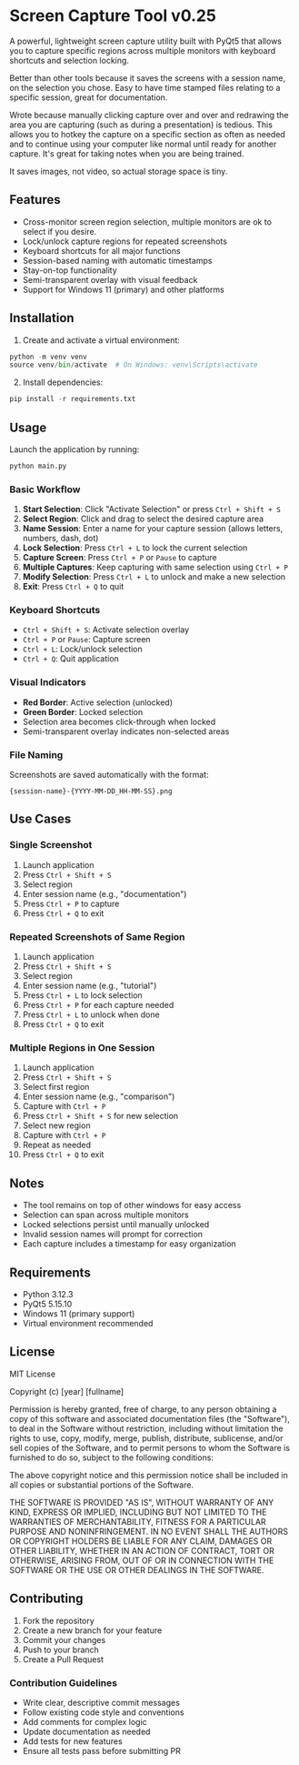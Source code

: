 # Screen Capture Tool v0.25

A powerful, lightweight screen capture utility built with PyQt5 that allows you to capture specific regions across multiple monitors with keyboard shortcuts and selection locking.

Better than other tools because it saves the screens with a session name, on the selection you chose.   Easy to have time stamped files relating to a specific session, great for documentation.

Wrote because manually clicking capture over and over and redrawing the area you are capturing (such as during a presentation) is tedious.   This allows you to hotkey the capture on a specific section as often as needed and to continue using your computer like normal until ready for another capture.   It's great for taking notes when you are being trained.

It saves images, not video, so actual storage space is tiny.

## Features

- Cross-monitor screen region selection, multiple monitors are ok to select if you desire.
- Lock/unlock capture regions for repeated screenshots
- Keyboard shortcuts for all major functions
- Session-based naming with automatic timestamps
- Stay-on-top functionality
- Semi-transparent overlay with visual feedback
- Support for Windows 11 (primary) and other platforms

## Installation

1. Create and activate a virtual environment:
```python
python -m venv venv
source venv/bin/activate  # On Windows: venv\Scripts\activate
```

2. Install dependencies:
```python
pip install -r requirements.txt
```

## Usage

Launch the application by running:
```python
python main.py
```

### Basic Workflow

1. **Start Selection**: Click "Activate Selection" or press `Ctrl + Shift + S`
2. **Select Region**: Click and drag to select the desired capture area
3. **Name Session**: Enter a name for your capture session (allows letters, numbers, dash, dot)
4. **Lock Selection**: Press `Ctrl + L` to lock the current selection
5. **Capture Screen**: Press `Ctrl + P` or `Pause` to capture
6. **Multiple Captures**: Keep capturing with same selection using `Ctrl + P`
7. **Modify Selection**: Press `Ctrl + L` to unlock and make a new selection
8. **Exit**: Press `Ctrl + Q` to quit

### Keyboard Shortcuts

- `Ctrl + Shift + S`: Activate selection overlay
- `Ctrl + P` or `Pause`: Capture screen
- `Ctrl + L`: Lock/unlock selection
- `Ctrl + Q`: Quit application

### Visual Indicators

- **Red Border**: Active selection (unlocked)
- **Green Border**: Locked selection
- Selection area becomes click-through when locked
- Semi-transparent overlay indicates non-selected areas

### File Naming

Screenshots are saved automatically with the format:
```
{session-name}-{YYYY-MM-DD_HH-MM-SS}.png
```

## Use Cases

### Single Screenshot
1. Launch application
2. Press `Ctrl + Shift + S`
3. Select region
4. Enter session name (e.g., "documentation")
5. Press `Ctrl + P` to capture
6. Press `Ctrl + Q` to exit

### Repeated Screenshots of Same Region
1. Launch application
2. Press `Ctrl + Shift + S`
3. Select region
4. Enter session name (e.g., "tutorial")
5. Press `Ctrl + L` to lock selection
6. Press `Ctrl + P` for each capture needed
7. Press `Ctrl + L` to unlock when done
8. Press `Ctrl + Q` to exit

### Multiple Regions in One Session
1. Launch application
2. Press `Ctrl + Shift + S`
3. Select first region
4. Enter session name (e.g., "comparison")
5. Capture with `Ctrl + P`
6. Press `Ctrl + Shift + S` for new selection
7. Select new region
8. Capture with `Ctrl + P`
9. Repeat as needed
10. Press `Ctrl + Q` to exit

## Notes

- The tool remains on top of other windows for easy access
- Selection can span across multiple monitors
- Locked selections persist until manually unlocked
- Invalid session names will prompt for correction
- Each capture includes a timestamp for easy organization

## Requirements

- Python 3.12.3
- PyQt5 5.15.10
- Windows 11 (primary support)
- Virtual environment recommended

## License

MIT License

Copyright (c) [year] [fullname]

Permission is hereby granted, free of charge, to any person obtaining a copy
of this software and associated documentation files (the "Software"), to deal
in the Software without restriction, including without limitation the rights
to use, copy, modify, merge, publish, distribute, sublicense, and/or sell
copies of the Software, and to permit persons to whom the Software is
furnished to do so, subject to the following conditions:

The above copyright notice and this permission notice shall be included in all
copies or substantial portions of the Software.

THE SOFTWARE IS PROVIDED "AS IS", WITHOUT WARRANTY OF ANY KIND, EXPRESS OR
IMPLIED, INCLUDING BUT NOT LIMITED TO THE WARRANTIES OF MERCHANTABILITY,
FITNESS FOR A PARTICULAR PURPOSE AND NONINFRINGEMENT. IN NO EVENT SHALL THE
AUTHORS OR COPYRIGHT HOLDERS BE LIABLE FOR ANY CLAIM, DAMAGES OR OTHER
LIABILITY, WHETHER IN AN ACTION OF CONTRACT, TORT OR OTHERWISE, ARISING FROM,
OUT OF OR IN CONNECTION WITH THE SOFTWARE OR THE USE OR OTHER DEALINGS IN THE
SOFTWARE.

## Contributing

1. Fork the repository
2. Create a new branch for your feature
3. Commit your changes
4. Push to your branch
5. Create a Pull Request

### Contribution Guidelines

- Write clear, descriptive commit messages
- Follow existing code style and conventions
- Add comments for complex logic
- Update documentation as needed
- Add tests for new features
- Ensure all tests pass before submitting PR
